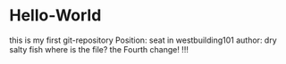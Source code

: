 # Hello-World
this is my first git-repository
Position: seat in westbuilding101
author: dry salty fish
where is the file?
the Fourth change!
!!!


